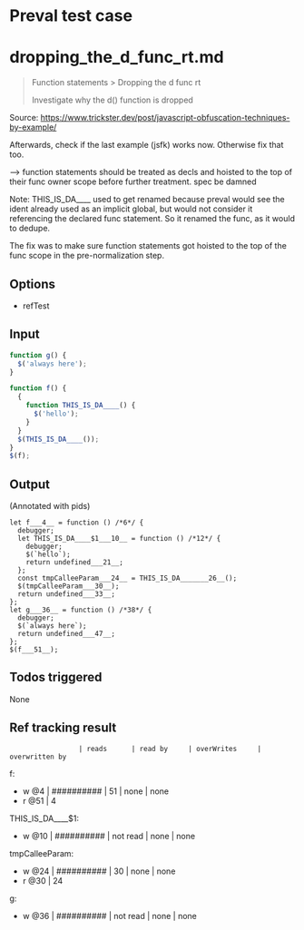 # Preval test case

# dropping_the_d_func_rt.md

> Function statements > Dropping the d func rt
>
> Investigate why the d() function is dropped

Source: https://www.trickster.dev/post/javascript-obfuscation-techniques-by-example/

Afterwards, check if the last example (jsfk) works now. Otherwise fix that too.

--> function statements should be treated as decls and hoisted to the 
top of their func owner scope before further treatment. spec be damned

Note: THIS_IS_DA____ used to get renamed because preval would see the ident
      already used as an implicit global, but would not consider it referencing
      the declared func statement. So it renamed the func, as it would to dedupe.

The fix was to make sure function statements got hoisted to the top of the func
scope in the pre-normalization step.

## Options

- refTest

## Input

`````js filename=intro
function g() {
  $('always here');
}

function f() {
  {
    function THIS_IS_DA____() {
      $('hello');
    }
  }
  $(THIS_IS_DA____());
}
$(f);
`````


## Output

(Annotated with pids)

`````filename=intro
let f___4__ = function () /*6*/ {
  debugger;
  let THIS_IS_DA____$1___10__ = function () /*12*/ {
    debugger;
    $(`hello`);
    return undefined___21__;
  };
  const tmpCalleeParam___24__ = THIS_IS_DA_______26__();
  $(tmpCalleeParam___30__);
  return undefined___33__;
};
let g___36__ = function () /*38*/ {
  debugger;
  $(`always here`);
  return undefined___47__;
};
$(f___51__);
`````


## Todos triggered


None


## Ref tracking result


                     | reads      | read by     | overWrites     | overwritten by
f:
  - w @4       | ########## | 51          | none           | none
  - r @51      | 4

THIS_IS_DA____$1:
  - w @10            | ########## | not read    | none           | none

tmpCalleeParam:
  - w @24            | ########## | 30          | none           | none
  - r @30            | 24

g:
  - w @36            | ########## | not read    | none           | none
